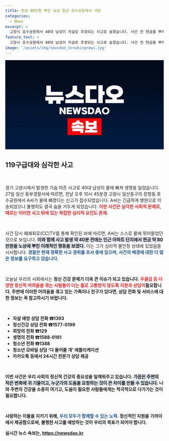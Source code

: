 ```yaml
---
title: 현금 80만원 뿌린 남성 일산 호수공원에서 사망
categories:
  - News
excerpt: >
  고양시 호수공원에서 40대 남성이 자살로 추정되는 사고로 숨졌습니다. 사건 전 현금을 뿌리는 행동이 CCTV에 포착되며 경찰이 조사를 진행 중입니다. 당신의 소중한 사람을 지키기 위한 상담전화도 있습니다.
feature_text: >
  고양시 호수공원에서 40대 남성이 자살로 추정되는 사고로 숨졌습니다. 사건 전 현금을 뿌리는 행동이 CCTV에 포착되며 경찰이 조사를 진행 중입니다. 당신의 소중한 사람을 지키기 위한 상담전화도 있습니다.
image: '/assets/img/newsdao_breakingnews.jpg'
---
```


<p><img src="/assets/img/newsdao_breakingnews.jpg" alt="bookingtag 속보" /></p>

<h2 data-ke-size="size26">119구급대와 심각한 사고</h2>

<p data-ke-size="size16">&nbsp;</p>

<p>경기 고양시에서 발생한 가슴 아픈 사고로 40대 남성이 물에 빠져 생명을 잃었습니다. 27일 일산 동부경찰서에 따르면, 전날 오후 10시 45분경 고양시 일산동구의 장항동 호수공원에서 A씨가 물에 빠졌다는 신고가 접수되었습니다. A씨는 긴급하게 병원으로 이송되었으나 불행히도 결국 숨을 거두게 되었습니다. <b><span style="color: #ee2323;">이번 사건은 심각한 사회적 문제로,<span>때로는 이러한 사고 뒤에 있는 복잡한 심리적 요인도 존재</span></b>.</span></p>

<p data-ke-size="size16">&nbsp;</p>

<p>사건 당시 폐쇄회로(CC)TV를 통해 확인된 바에 따르면, A씨는 스스로 물에 뛰어들었던 것으로 보입니다. <b><span style="background-color: #21538527;">이와 함께 사고 발생 약 40분 전에는 인근 아파트 단지에서 현금 약 80만원을 노상에 뿌린 이례적인 행동을 보였다.</span></b> 이는 그가 심리적 불안정 상태에 있었음을 시사합니다. <b><span style="color: #1a5490;">경찰은 현재 정확한 사고 경위를 조사 중에 있으며, 사건의 배경에 대한 더 많은 정보를 요구하고 있습니다.</span></b></p>

<p data-ke-size="size16">&nbsp;</p>

<p>오늘날 우리의 사회에서는 <b>정신 건강 문제<b>가 더욱 큰 이슈가 되고 있습니다. <b><span style="color: #ee2323;">우울감 등 다양한 정신적 어려움을 겪는 사람들이 더는 홀로 고통받지 않도록 지원과 상담이</span></b>필요합니다. 주변에 이러한 어려움을 겪고 있는 가족이나 친구가 있다면, 상담 전화 및 서비스에 대한 정보는 꼭 참고하시기 바랍니다.</p>

<p data-ke-size="size16">&nbsp;</p>

<ul>
  <li>자살 예방 상담 전화 ☎1393</li>
  <li>정신건강 상담 전화 ☎1577-0199</li>
  <li>희망의 전화 ☎129</li>
  <li>생명의 전화 ☎1588-9191</li>
  <li>청소년 전화 ☎1388</li>
  <li>청소년 모바일 상담 ‘다 들어줄 개’ 애플리케이션</li>
  <li>카카오톡 등에서 24시간 전문가 상담 제공</li>
</ul>

<p data-ke-size="size16">&nbsp;</p>

<p>이번 사건은 <strong>우리 사회의 정신적 건강의 중요성을 일깨워주고 있습니다.</strong> <b><span style="background-color: #21538527;">가끔은 주변의 작은 변화에 귀 기울이고, 누군가의 도움을 요청하는 것이 큰 차이를 만들 수 있습니다.</span></b> 나와 주변의 건강을 소중히 여기고, 도움이 필요한 사람들에게는 적극적으로 다가가는 것이 필요합니다.</p>

<p data-ke-size="size16">&nbsp;</p>

<p>사랑하는 이들을 지키기 위해, <b><span style="color: #1a5490;">우리 모두가 함께할 수 있는 노력</span>.</b> <strong>정신적인 지원을 가까이에서 제공함으로써, 불행한 사고를 예방하는 것이 우리의 목표가 되어야 합니다.</strong></p>
실시간 뉴스 속보는, <a href="https://newsdao.kr" rel="dofollow">https://newsdao.kr</a>


